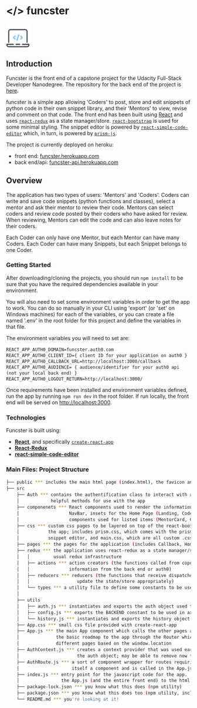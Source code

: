 # </> funcster

![funcster logo](logo.png)

## Introduction

Funcster is the front end of a capstone project for the Udacity Full-Stack Developer Nanodegree. The repository for the back end of the project is [here](https://github.com/kenmaready/funcster-api).

funcster is a simple app allowing 'Coders' to post, store and edit snippets of python code in their own snippet library, and their 'Mentors' to view, revise and comment on that code. The front end has been built using [React](https://reactjs.org/) and uses [`react-redux`](https://react-redux.js.org/) as a state manager/store. [`react-bootstrap`](https://react-bootstrap.github.io/) is used for some minimal styling. The snippet editor is powered by [`react-simple-code-editor`](https://www.npmjs.com/package/react-simple-code-editor) which, in turn, is powered by [`prism-js`](https://prismjs.com/).

The project is currently deployed on heroku:

-   front end: [funcster.herokuapp.com](https://funcster.herokuapp.com/)
-   back end/api: [funcster-api.herokuapp.com](https://funcster-api.herokuapp.com/)

## Overview

The application has two types of users: 'Mentors' and 'Coders'. Coders can write and save code snippets (python functions and classes), select a mentor and ask their mentor to review their code. Mentors can select coders and review code posted by their coders who have asked for review. When reviewing, Mentors can edit the code and can also leave notes for their coders.

Each Coder can only have one Mentor, but each Mentor can have many Coders. Each Coder can have many Snippets, but each Snippet belongs to one Coder.

### Getting Started

After downloading/cloning the projects, you should run `npm install` to be sure that you have the required dependencies available in your environment.

You will also need to set some environment variables in order to get the app to work. You can do so manually in your CLI using 'export' (or 'set' on Windows machines) for each of the variables, or you can create a file named '.env' in the root folder for this project and define the variables in that file.

The environment variables you will need to set are:

```
REACT_APP_AUTH0_DOMAIN=funcster.auth0.com
REACT_APP_AUTH0_CLIENT_ID={ client ID for your application on auth0 }
REACT_APP_AUTH0_CALLBACK_URL=http://localhost:3000/callback
REACT_APP_AUTH0_AUDIENCE= { audience/identifier for your auth0 api (not your local back end) }
REACT_APP_AUTH0_LOGOUT_RETURN=http://localhost:3000/

```

Once requirements have been installed and environment variables defined, run the app by running `npm run dev` in the root folder. If run locally, the front end will be served on [http://localhost:3000](http://localhost:3000/).

### Technologies

Funcster is built using:

-   [**React**](https://reactjs.org/), and specifically [`create-react-app`](https://create-react-app.dev/)
-   [**React-Redux**](https://react-redux.js.org/)
-   [**react-simple-code-editor**](https://www.npmjs.com/package/react-simple-code-editor)

### Main Files: Project Structure

```sh
├── public *** includes the main html page (index.html), the favicon and some other minor files
├── src
    ├── Auth *** contains the authentification class to interact with auth0, with some additional
    │            helpful methods for use with the app
    ├── componenets *** React components used to render the information on pages (includes the
    │                   NavBar, insets for the Home Page (Landing, CoderHome, MentorHome), 'Card'
    │                   components used for listed items (MentorCard, CoderCard, SnippetCard), etc.)
    ├── css *** custom css pages to be layered on top of the react-bootstrap used as the main css for
    │           the app; includes prism.css, which comes with the prismjs module, used to render the
    │           snippet editor, and main.css, which are all custom .css styles
    ├── pages *** the pages for the application (includes Callback, Home, Signup and SnippetEditor)
    ├── redux *** the application uses react-redux as a state manager/store. This folder contains the
    │   │         usual redux infrastructure
    │   ├── actions *** action creators (the functions called from coponents to change state and retrieve
    │   │               information from the back end or auth0)
    │   ├── reducers *** reducers (the functions that receive dispatches from the action creators and
    │   │                  update the state/store appropriately)
    │   └── types *** a utility file to define some constants to be used action creators and reducers
    │
    ├── utils
    │   ├── auth.js *** instantiates and exports the auth object used throughout the app
    │   ├── config.js *** exports the BACKEND constant to be used in axios calls throughout the app
    │   └── history.js *** instantiates and exports the history object used throughout the app
    ├── App.css *** small css file provided with create-react-app
    ├── App.js *** the main App component which calls the other pages and components; this file includes
    │              the basic roadmap to the app through the Router which directs the app to render
    │              different pages based on the window.location
    ├── AuthContext.js *** creates a context provider that was used early on to allow components to use
    │                      the auth object; may be able to remove now that redux has been implemented
    ├── AuthRoute.js *** a sort of component wrapper for routes requiring authentification; Authroute is
    │                    itself a component and is called in the App.js file for certain routes
    ├── index.js *** entry point for the javascript code for the app.  Sets up the redux store and provides
    │                the App.js (and the entire front end) to the html page
    ├── package-lock.json *** you know what this does (npm utility)
    ├── package.json *** you know what this does too (npm utility, includes dependencies and useful scripts to be run using npm from command line)
    └── README.md *** you're looking at it!
```
